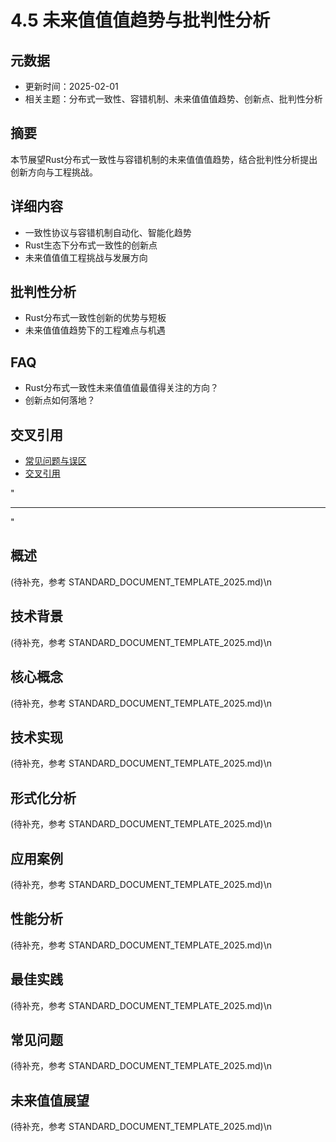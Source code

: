 ﻿# 4.5 未来值值值趋势与批判性分析

## 元数据

- 更新时间：2025-02-01
- 相关主题：分布式一致性、容错机制、未来值值值趋势、创新点、批判性分析

## 摘要

本节展望Rust分布式一致性与容错机制的未来值值值趋势，结合批判性分析提出创新方向与工程挑战。

## 详细内容

- 一致性协议与容错机制自动化、智能化趋势
- Rust生态下分布式一致性的创新点
- 未来值值值工程挑战与发展方向

## 批判性分析

- Rust分布式一致性创新的优势与短板
- 未来值值值趋势下的工程难点与机遇

## FAQ

- Rust分布式一致性未来值值值最值得关注的方向？
- 创新点如何落地？

## 交叉引用

- [常见问题与误区](./4.4_常见问题与误区.md)
- [交叉引用](./4.6_交叉引用.md)

"

---

<!-- 以下为按标准模板自动补全的占位章节，待后续填充 -->
"
## 概述
(待补充，参考 STANDARD_DOCUMENT_TEMPLATE_2025.md)\n
## 技术背景
(待补充，参考 STANDARD_DOCUMENT_TEMPLATE_2025.md)\n
## 核心概念
(待补充，参考 STANDARD_DOCUMENT_TEMPLATE_2025.md)\n
## 技术实现
(待补充，参考 STANDARD_DOCUMENT_TEMPLATE_2025.md)\n
## 形式化分析
(待补充，参考 STANDARD_DOCUMENT_TEMPLATE_2025.md)\n
## 应用案例
(待补充，参考 STANDARD_DOCUMENT_TEMPLATE_2025.md)\n
## 性能分析
(待补充，参考 STANDARD_DOCUMENT_TEMPLATE_2025.md)\n
## 最佳实践
(待补充，参考 STANDARD_DOCUMENT_TEMPLATE_2025.md)\n
## 常见问题
(待补充，参考 STANDARD_DOCUMENT_TEMPLATE_2025.md)\n
## 未来值值展望
(待补充，参考 STANDARD_DOCUMENT_TEMPLATE_2025.md)\n



